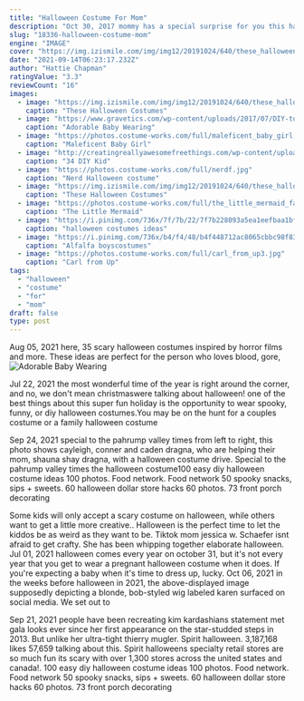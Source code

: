 ```yaml
---
title: "Halloween Costume For Mom"
description: "Oct 30, 2017 mommy has a special surprise for you this halloween. Follow mommy into her room or look around for spooky things to get different variations. I've been working on an erotic incest game project for the last few months. The mom character in this game will be the mom"
slug: "18336-halloween-costume-mom"
engine: "IMAGE"
cover: "https://img.izismile.com/img/img12/20191024/640/these_halloween_costumes_actually_look_good_640_high_12.jpg"
date: "2021-09-14T06:23:17.232Z"
author: "Hattie Chapman"
ratingValue: "3.3"
reviewCount: "16"
images:
  - image: "https://img.izismile.com/img/img12/20191024/640/these_halloween_costumes_actually_look_good_640_high_12.jpg"
    caption: "These Halloween Costumes"
  - image: "https://www.gravetics.com/wp-content/uploads/2017/07/DIY-toddler-Halloween-ghost-costume.jpg"
    caption: "Adorable Baby Wearing"
  - image: "https://photos.costume-works.com/full/maleficent_baby_girl.jpg"
    caption: "Maleficent Baby Girl"
  - image: "http://creatingreallyawesomefreethings.com/wp-content/uploads/2012/05/boy011.jpg"
    caption: "34 DIY Kid"
  - image: "https://photos.costume-works.com/full/nerdf.jpg"
    caption: "Nerd Halloween costume"
  - image: "https://img.izismile.com/img/img12/20191024/640/these_halloween_costumes_actually_look_good_640_high_06.jpg"
    caption: "These Halloween Costumes"
  - image: "https://photos.costume-works.com/full/the_little_mermaid_family1.jpg"
    caption: "The Little Mermaid"
  - image: "https://i.pinimg.com/736x/7f/7b/22/7f7b228093a5ea1eefbaa1bf12742045.jpg"
    caption: "halloween costumes ideas"
  - image: "https://i.pinimg.com/736x/b4/f4/48/b4f448712ac8065cbbc98f839f41d58b.jpg"
    caption: "Alfalfa boyscostumes"
  - image: "https://photos.costume-works.com/full/carl_from_up3.jpg"
    caption: "Carl from Up"
tags:
  - "halloween"
  - "costume"
  - "for"
  - "mom"
draft: false
type: post
---
```


Aug 05, 2021 here, 35 scary halloween costumes inspired by horror films and more. These ideas are perfect for the person who loves blood, gore,
![Adorable Baby Wearing](https://www.gravetics.com/wp-content/uploads/2017/07/DIY-toddler-Halloween-ghost-costume.jpg "Adorable Baby Wearing")

Jul 22, 2021 the most wonderful time of the year is right around the corner, and no, we don&#39;t mean christmaswere talking about halloween! one of the best things about this super fun holiday is the opportunity to wear spooky, funny, or diy halloween costumes.You may be on the hunt for a couples costume or a family halloween costume
<!--inArticleAds-->

<!--galleryOne-->

Sep 24, 2021 special to the pahrump valley times from left to right, this photo shows cayleigh, conner and caden dragna, who are helping their mom, shauna shay dragna, with a halloween costume drive. Special to the pahrump valley times the halloween costume100 easy diy halloween costume ideas 100 photos. Food network. Food network 50 spooky snacks, sips + sweets. 60 halloween dollar store hacks 60 photos. 73 front porch decorating
<!--inArticleAds-->

<!--galleryTwo-->

Some kids will only accept a scary costume on halloween, while others want to get a little more creative.. Halloween is the perfect time to let the kiddos be as weird as they want to be. Tiktok mom jessica w. Schaefer isnt afraid to get crafty. She has been whipping together elaborate halloween. Jul 01, 2021 halloween comes every year on october 31, but it's not every year that you get to wear a pregnant halloween costume when it does. If you're expecting a baby when it's time to dress up, lucky. Oct 06, 2021 in the weeks before halloween in 2021, the above-displayed image supposedly depicting a blonde, bob-styled wig labeled karen surfaced on social media. We set out to
<!--galleryThree-->

Sep 21, 2021 people have been recreating kim kardashians statement met gala looks ever since her first appearance on the star-studded steps in 2013. But unlike her ultra-tight thierry mugler. Spirit halloween. 3,187,168 likes  57,659 talking about this. Spirit halloweens specialty retail stores are so much fun its scary with over 1,300 stores across the united states and canada!. 100 easy diy halloween costume ideas 100 photos. Food network. Food network 50 spooky snacks, sips + sweets. 60 halloween dollar store hacks 60 photos. 73 front porch decorating